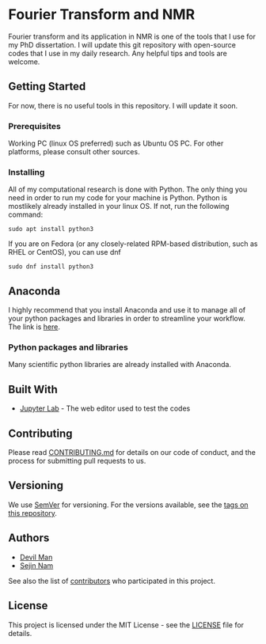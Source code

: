 # Fourier Transform and NMR

Fourier transform and its application in NMR is one of the tools that I use for my PhD dissertation. I will update this git repository with open-source codes that I use in my daily research. Any helpful tips and tools are welcome. 

## Getting Started

For now, there is no useful tools in this repository. I will update it soon.

### Prerequisites

Working PC (linux OS preferred) such as Ubuntu OS PC. For other platforms, please consult other sources.

### Installing

All of my computational research is done with Python. The only thing you need in order to run my code for your machine is Python. Python is mostlikely already installed in your linux OS. If not, run the following command:

```
sudo apt install python3
```

If you are on Fedora (or any closely-related RPM-based distribution, such as RHEL or CentOS), you can use dnf
```
sudo dnf install python3
```

## Anaconda 

I highly recommend that you install Anaconda and use it to manage all of your python packages and libraries in order to streamline your workflow. The link is [here](https://docs.anaconda.com/anaconda/install/linux).

### Python packages and libraries 

Many scientific python libraries are already installed with Anaconda. 

## Built With

* [Jupyter Lab](https://jupyter.org/) - The web editor used to test the codes

## Contributing

Please read [CONTRIBUTING.md](.github/CONTRIBUTING.md) for details on our code of conduct, and the process for submitting pull requests to us.

## Versioning

We use [SemVer](http://semver.org/) for versioning. For the versions available, see the [tags on this repository](https://github.com/sejin8642/gitpractice/tags). 

## Authors

* [Devil Man](https://github.com/ackma3141)
* [Sejin Nam](https://github.com/sejin8642)

See also the list of [contributors](https://github.com/sejin8642/ftnmr/contributors) who participated in this project.

## License

This project is licensed under the MIT License - see the [LICENSE](LICENSE.txt) file for details.

